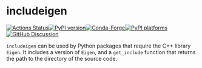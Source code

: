 # includeigen

[![Actions Status][actions-badge]][actions-link][![PyPI version][pypi-version]][pypi-link][![Conda-Forge][conda-badge]][conda-link][![PyPI platforms][pypi-platforms]][pypi-link][![GitHub Discussion][github-discussions-badge]][github-discussions-link]

`includeigen` can be used by Python packages that require the C++ library `Eigen`.
It includes a version of `Eigen`, and a `get_include` function that returns the path to the directory of the source code.

<!-- prettier-ignore-start -->
[actions-badge]:            https://github.com/changepoints/includeigen/workflows/CI/badge.svg
[actions-link]:             https://github.com/changepoints/includeigen/actions
[conda-badge]:              https://img.shields.io/conda/vn/conda-forge/includeigen
[conda-link]:               https://github.com/conda-forge/includeigen-feedstock
[github-discussions-badge]: https://img.shields.io/static/v1?label=Discussions&message=Ask&color=blue&logo=github
[github-discussions-link]:  https://github.com/changepoints/includeigen/discussions
[pypi-link]:                https://pypi.org/project/includeigen/
[pypi-platforms]:           https://img.shields.io/pypi/pyversions/includeigen
[pypi-version]:             https://img.shields.io/pypi/v/includeigen

<!-- prettier-ignore-end -->
